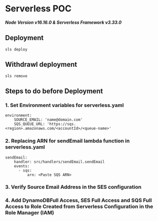 # Serverless POC

<b><i> Node Version v16.16.0 & Serverless Framework v3.33.0 </i></b>

## Deployment

```
sls deploy
```

## Withdrawl deployment

```
sls remove
```

## Steps to do before Deployment

### 1. Set Environment variables for serverless.yaml

```
environment:
    SOURCE_EMAIL: 'name@domain.com'
    SQS_QUEUE_URL: 'https://sqs.<region>.amazonaws.com/<accountId>/<queue-name>'
```

### 2. Replacing ARN for sendEmail lambda function in serverless.yaml

```
sendEmail:
    handler: src/handlers/sendEmail.sendEmail
    events:
      - sqs:
          arn: <Paste SQS ARN>
```

### 3. Verify Source Email Address in the SES configuration

### 4. Add DynamoDBFull Access, SES Full Access and SQS Full Access to Role Created from Serverless Configuration in the Role Manager (IAM)
